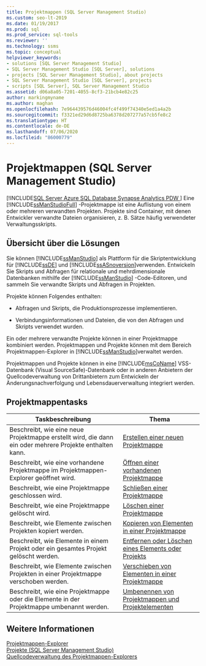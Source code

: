 ```yaml
---
title: Projektmappen (SQL Server Management Studio)
ms.custom: seo-lt-2019
ms.date: 01/19/2017
ms.prod: sql
ms.prod_service: sql-tools
ms.reviewer: ''
ms.technology: ssms
ms.topic: conceptual
helpviewer_keywords:
- solutions [SQL Server Management Studio]
- SQL Server Management Studio [SQL Server], solutions
- projects [SQL Server Management Studio], about projects
- SQL Server Management Studio [SQL Server], projects
- scripts [SQL Server], SQL Server Management Studio
ms.assetid: d06a8a05-7201-4055-8cf3-21bcb4e82c25
author: markingmyname
ms.author: maghan
ms.openlocfilehash: 7e964439576d46004fc4f499f74340e5ed1a4a2b
ms.sourcegitcommit: f3321ed29d6d8725ba6378d207277a57cb5fe8c2
ms.translationtype: HT
ms.contentlocale: de-DE
ms.lasthandoff: 07/06/2020
ms.locfileid: "86000779"
---
```

# <a name="solutions-sql-server-management-studio"></a>Projektmappen (SQL Server Management Studio)
[!INCLUDE[SQL Server Azure SQL Database Synapse Analytics PDW ](../../includes/applies-to-version/sql-asdb-asdbmi-asa-pdw.md)]
Eine [!INCLUDE[ssManStudioFull](../../includes/ssmanstudiofull-md.md)] -Projektmappe ist eine Auflistung von einem oder mehreren verwandten Projekten. Projekte sind Container, mit denen Entwickler verwandte Dateien organisieren, z. B. Sätze häufig verwendeter Verwaltungsskripts.  
  
## <a name="solution-overview"></a>Übersicht über die Lösungen  
Sie können [!INCLUDE[ssManStudio](../../includes/ssmanstudio-md.md)] als Plattform für die Skriptentwicklung für [!INCLUDE[ssDE](../../includes/ssde_md.md)] und [!INCLUDE[ssASnoversion](../../includes/ssasnoversion_md.md)]verwenden. Entwickeln Sie Skripts und Abfragen für relationale und mehrdimensionale Datenbanken mithilfe der [!INCLUDE[ssManStudio](../../includes/ssmanstudio-md.md)] -Code-Editoren, und sammeln Sie verwandte Skripts und Abfragen in Projekten.  
  
Projekte können Folgendes enthalten:  
  
-   Abfragen und Skripts, die Produktionsprozesse implementieren.  
  
-   Verbindungsinformationen und Dateien, die von den Abfragen und Skripts verwendet wurden.  
  
Ein oder mehrere verwandte Projekte können in einer Projektmappe kombiniert werden. Projektmappen und Projekte können mit dem Bereich Projektmappen-Explorer in [!INCLUDE[ssManStudio](../../includes/ssmanstudio-md.md)]verwaltet werden.  
  
Projektmappen und Projekte können in eine [!INCLUDE[msCoName](../../includes/msconame_md.md)] VSS-Datenbank (Visual SourceSafe)-Datenbank oder in anderen Anbietern der Quellcodeverwaltung von Drittanbietern zum Entwickeln der Änderungsnachverfolgung und Lebensdauerverwaltung integriert werden.  
  
## <a name="solution-tasks"></a>Projektmappentasks  
  
|Taskbeschreibung|Thema|  
|--------------------|---------|  
|Beschreibt, wie eine neue Projektmappe erstellt wird, die dann ein oder mehrere Projekte enthalten kann.|[Erstellen einer neuen Projektmappe](../../ssms/solution/create-a-new-solution.md)|  
|Beschreibt, wie eine vorhandene Projektmappe im Projektmappen-Explorer geöffnet wird.|[Öffnen einer vorhandenen Projektmappe](../../ssms/solution/open-an-existing-solution.md)|  
|Beschreibt, wie eine Projektmappe geschlossen wird.|[Schließen einer Projektmappe](../../ssms/solution/close-a-solution.md)|  
|Beschreibt, wie eine Projektmappe gelöscht wird.|[Löschen einer Projektmappe](../../ssms/solution/delete-a-solution.md)|  
|Beschreibt, wie Elemente zwischen Projekten kopiert werden.|[Kopieren von Elementen in einer Projektmappe](../../ssms/solution/copy-items-in-a-solution.md)|  
|Beschreibt, wie Elemente in einem Projekt oder ein gesamtes Projekt gelöscht werden.|[Entfernen oder Löschen eines Elements oder Projekts](../../ssms/solution/remove-or-delete-an-item-or-project.md)|  
|Beschreibt, wie Elemente zwischen Projekten in einer Projektmappe verschoben werden.|[Verschieben von Elementen in einer Projektmappe](../../ssms/solution/move-items-in-a-solution.md)|  
|Beschreibt, wie eine Projektmappe oder die Elemente in der Projektmappe umbenannt werden.|[Umbenennen von Projektmappen und Projektelementen](../../ssms/solution/rename-solutions-and-project-items.md)|  
  
## <a name="see-also"></a>Weitere Informationen  
[Projektmappen-Explorer](../../ssms/solution/solution-explorer.md)  
[Projekte &#40;SQL Server Management Studio&#41;](../../ssms/solution/projects-sql-server-management-studio.md)  
[Quellcodeverwaltung des Projektmappen-Explorers](https://msdn.microsoft.com/library/ms173879.aspx)  
  
